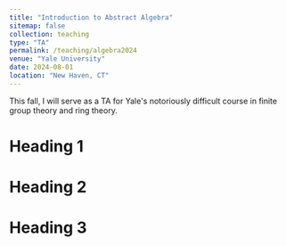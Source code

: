 ```yaml
---
title: "Introduction to Abstract Algebra"
sitemap: false
collection: teaching
type: "TA"
permalink: /teaching/algebra2024
venue: "Yale University"
date: 2024-08-01
location: "New Haven, CT"
---
```


This fall, I will serve as a TA for Yale's notoriously difficult course in finite group theory and ring theory.

Heading 1
======

Heading 2
======

Heading 3
======

